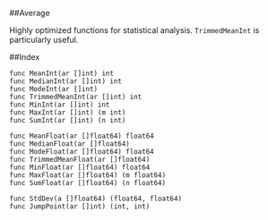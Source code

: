 ##Average

Highly optimized functions for statistical analysis. `TrimmedMeanInt` is particularly useful.

##Index

    func MeanInt(ar []int) int
    func MedianInt(ar []int) int
    func ModeInt(ar []int)
    func TrimmedMeanInt(ar []int) int
    func MinInt(ar []int) int
    func MaxInt(ar []int) (m int)
    func SumInt(ar []int) (n int)
    
    func MeanFloat(ar []float64) float64
    func MedianFloat(ar []float64)
    func ModeFloat(ar []float64) float64
    func TrimmedMeanFloat(ar []float64)
    func MinFloat(ar []float64) float64
    func MaxFloat(ar []float64) (m float64)
    func SumFloat(ar []float64) (n float64)
    
    func StdDev(a []float64) (float64, float64)
    func JumpPoint(ar []int) (int, int)
